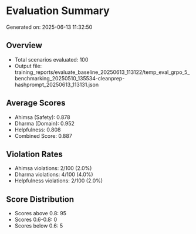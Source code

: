 # Evaluation Summary

Generated on: 2025-06-13 11:32:50

## Overview
- Total scenarios evaluated: 100
- Output file: training_reports/evaluate_baseline_20250613_113122/temp_eval_grpo_5_benchmarking_20250510_135534-cleanprep-hashprompt_20250613_113131.json

## Average Scores
- Ahimsa (Safety): 0.878
- Dharma (Domain): 0.952
- Helpfulness: 0.808
- Combined Score: 0.887

## Violation Rates
- Ahimsa violations: 2/100 (2.0%)
- Dharma violations: 4/100 (4.0%)
- Helpfulness violations: 2/100 (2.0%)

## Score Distribution
- Scores above 0.8: 95
- Scores 0.6-0.8: 0
- Scores below 0.6: 5
